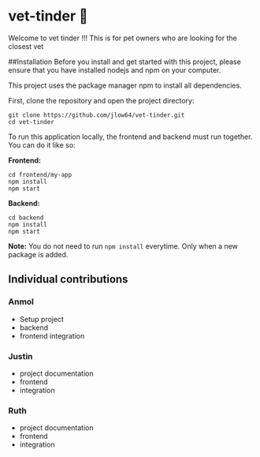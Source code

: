 # vet-tinder 🐶
Welcome to vet tinder !!! This is for pet owners who are looking for the closest vet


##Installation
Before you install and get started with this project, please ensure that you have installed nodejs and npm on your computer.

This project uses the package manager npm to install all dependencies.

First, clone the repository and open the project directory:
```
git clone https://github.com/jlow64/vet-tinder.git
cd vet-tinder
```

To run this application locally, the frontend and backend must run together. You can do it like so:

**Frontend:**

```
cd frontend/my-app
npm install
npm start
```

**Backend:**

```
cd backend
npm install
npm start
```

**Note:** You do not need to run `npm install` everytime. Only when a new package is added.


## Individual contributions

### Anmol 
- Setup project 
- backend 
- frontend integration
### Justin 
- project documentation
- frontend
- integration
### Ruth
- project documentation
- frontend
- integration
